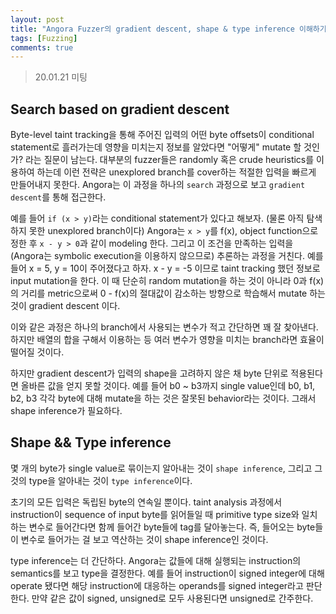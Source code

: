```yaml
---
layout: post
title: "Angora Fuzzer의 gradient descent, shape & type inference 이해하기"
tags: [Fuzzing]
comments: true
---
```


> 20.01.21 미팅  

## Search based on gradient descent  
Byte-level taint tracking을 통해 주어진 입력의 어떤 byte offsets이 conditional statement로 흘러가는데 영향을 미치는지 정보를 알았다면 "어떻게" mutate 할 것인가? 라는 질문이 남는다. 대부분의 fuzzer들은 randomly 혹은 crude heuristics를 이용하여 하는데 이런 전략은 unexplored branch를 cover하는 적절한 입력을 빠르게 만들어내지 못한다. Angora는 이 과정을 하나의 `search` 과정으로 보고 `gradient descent`를 통해 접근한다.  

예를 들어 `if (x > y)`라는 conditional statement가 있다고 해보자. (물론 아직 탐색하지 못한 unexplored branch이다) Angora는 `x > y`를 f(x), object function으로 정한 후 `x - y > 0`과 같이 modeling 한다. 그리고 이 조건을 만족하는 입력을 (Angora는 symbolic execution을 이용하지 않으므로) 추론하는 과정을 거친다. 예를 들어 x = 5, y = 10이 주어졌다고 하자. x - y = -5 이므로 taint tracking 했던 정보로 input mutation을 한다. 이 때 단순히 random mutation을 하는 것이 아니라 0과 f(x)의 거리를 metric으로써 0 - f(x)의 절대값이 감소하는 방향으로 학습해서 mutate 하는 것이 gradient descent 이다.  

이와 같은 과정은 하나의 branch에서 사용되는 변수가 적고 간단하면 꽤 잘 찾아낸다. 하지만 배열의 합을 구해서 이용하는 등 여러 변수가 영향을 미치는 branch라면 효율이 떨어질 것이다.  

하지만 gradient descent가 입력의 shape을 고려하지 않은 채 byte 단위로 적용된다면 올바른 값을 얻지 못할 것이다. 예를 들어 b0 ~ b3까지 single value인데 b0, b1, b2, b3 각각 byte에 대해 mutate을 하는 것은 잘못된 behavior라는 것이다. 그래서 shape inference가 필요하다.  

## Shape && Type inference  
몇 개의 byte가 single value로 묶이는지 알아내는 것이 `shape inference`, 그리고 그것의 type을 알아내는 것이 `type inference`이다.  

초기의 모든 입력은 독립된 byte의 연속일 뿐이다. taint analysis 과정에서 instruction이 sequence of input byte를 읽어들일 때 primitive type size와 일치하는 변수로 들어간다면 함께 들어간 byte들에 tag를 달아놓는다. 즉, 들어오는 byte들이 변수로 들어가는 걸 보고 역산하는 것이 shape inference인 것이다.  

type inference는 더 간단하다. Angora는 값들에 대해 실행되는 instruction의 semantics를 보고 type을 결정한다. 예를 들어 instruction이 signed integer에 대해 operate 됐다면 해당 instruction에 대응하는 operands를 signed integer라고 판단한다. 만약 같은 값이 signed, unsigned로 모두 사용된다면 unsigned로 간주한다.  